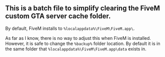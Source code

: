 ## This is a batch file to simplify clearing the FiveM custom GTA server cache folder.

By default, FiveM installs to ```%localappdata%\FiveM\FiveM.app\```.

As far as I know, there is no way to adjust this when FiveM is installed. However, it is safe to change the ```%backup%``` folder location. By default it is in the same folder that ```%localappdata%\FiveM\FiveM.app\data``` exists in.
